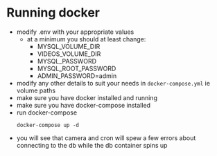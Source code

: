 # Running docker

- modify .env with your appropriate values
  - at a minimum you should at least change:
    - MYSQL_VOLUME_DIR
    - VIDEOS_VOLUME_DIR
    - MYSQL_PASSWORD
    - MYSQL_ROOT_PASSWORD
    - ADMIN_PASSWORD=admin
- modify any other details to suit your needs in `docker-compose.yml` ie volume paths
- make sure you have docker installed and running
- make sure you have docker-compose installed
- run docker-compose
  ```
  docker-compose up -d
  ```
- you will see that camera and cron will spew a few errors about connecting to the db while the db container spins up
